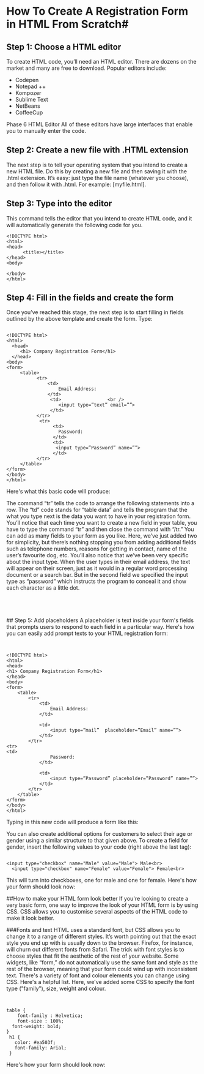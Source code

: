 # How To Create A Registration Form in HTML From Scratch#

## Step 1: Choose a HTML editor
To create HTML code, you’ll need an HTML editor. There are dozens on the market and many are free to download.
Popular editors include:

* Codepen
* Notepad ++
* Kompozer
* Sublime Text
* NetBeans
* CoffeeCup

Phase 6 HTML Editor
All of these editors have large interfaces that enable you to manually enter the code. 
## Step 2: Create a new file with .HTML extension
The next step is to tell your operating system that you intend to create a new HTML file. Do this by creating a new file and then saving it with the .html extension. It’s easy: just type the file name (whatever you choose), and then follow it with .html. For example: [myfile.html]. 
  ## Step 3: Type <html> into the editor
This command tells the editor that you intend to create HTML code, and it will automatically generate the following code for you.

```
<!DOCTYPE html>
<html>
<head>          
      <title></title>
</head>
<body> 
    
</body>
</html>

```

## Step 4: Fill in the fields and create the form
Once you’ve reached this stage, the next step is to start filling in fields outlined by the above template and create the form.
Type:
```

<!DOCTYPE html>
<html>
  <head>
     <h1> Company Registration Form</h1>
  </head>  
<body>
<form>	
     <table>		
           <tr>			
               <td>				
                   Email Address:			
               </td>			
                <td>				 <br />
                   <input type=”text” email=””>			
                </td>		
           </tr>
            <tr>
                 <td>				
                   Password:			
                 </td>			
                 <td>				
                  <input type=”Password” name=””>			
                 </td>		
           </tr>	
     </table>
</form> 
</body>
</html>
```

Here's what this basic code will produce:





The command “tr” tells the code to arrange the following statements into a row. The “td” code stands for “table data” and tells the program that the what you type next is the data you want to have in your registration form.
You’ll notice that each time you want to create a new field in your table, you have to type the command “tr” and then close the command with “/tr.” You can add as many fields to your form as you like.
Here, we’ve just added two for simplicity, but there’s nothing stopping you from adding additional fields such as telephone numbers, reasons for getting in contact, name of the user’s favourite dog, etc.
You’ll also notice that we’ve been very specific about the input type. When the user types in their email address, the text will appear on their screen, just as it would in a regular word processing document or a search bar. But in the second field we specified the input type as “password” which instructs the program to conceal it and show each character as a little dot. 
 <br /> <br /> <br /> <br /> <br />## Step 5: Add placeholders
A placeholder is text inside your form's fields that prompts users to respond to each field in a particular way.  Here's how you can easily add prompt texts to your HTML registration form:
```


<!DOCTYPE html>
<html>
<head>
<h1> Company Registration Form</h1>
</head>
<body>
<form>
	<table>
		<tr>
			<td>
				Email Address:
			</td>

			<td>
				<input type=”mail”  placeholder=”Email” name=””>
			</td>
		</tr>
<tr>
<td>
				Password:
			</td>

			<td>
				<input type=”Password” placeholder=”Password” name=””>
			</td>
		</tr>
	</table>
</form> 
</body>
</html>
```

Typing in this new code will produce a form like this:


You can also create additional options for customers to select their age or gender using a similar structure to that given above.
To create a field for gender, insert the following values to your code (right above the last </table> tag):
```

<input type="checkbox" name="Male" value="Male"> Male<br>
  <input type="checkbox" name="Female" value="Female"> Female<br>
```

This will turn into checkboxes, one for male and one for female. Here's how your form should look now:

##How to make your HTML form look better 
If you're looking to create a very basic form, one way to improve the look of your HTML form is by using CSS. CSS allows you to customise several aspects of the HTML code to make it look better. 

###Fonts and text
HTML uses a standard font, but CSS allows you to change it to a range of different styles. It’s worth pointing out that the exact style you end up with is usually down to the browser. Firefox, for instance, will churn out different fonts from Safari.
The trick with font styles is to choose styles that fit the aesthetic of the rest of your website. Some widgets, like “form,” do not automatically use the same font and style as the rest of the browser, meaning that your form could wind up with inconsistent text.
There's a variety of font and colour elements you can change using CSS. Here's a helpful list.
Here, we've added some CSS to specify the font type ("family"), size, weight and colour.
```


table {
	font-family : Helvetica;
	font-size : 100%;
  font-weight: bold;
}
 h1 {
   color: #ea503f;
   font-family: Arial;
 }

```

 Here's how your form should look now:

